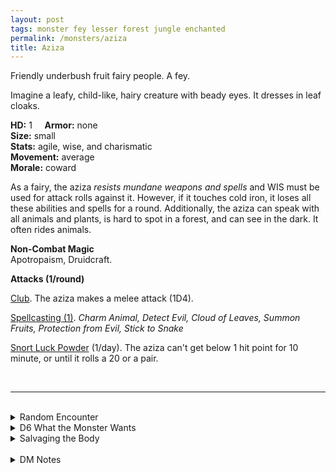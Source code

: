 ```yaml
---
layout: post
tags: monster fey lesser forest jungle enchanted
permalink: /monsters/aziza
title: Aziza
---
```


Friendly underbush fruit fairy people. A fey.

Imagine a leafy, child-like, hairy creature with beady eyes. It dresses in leaf cloaks.

**HD:** 1  &nbsp; &nbsp;  **Armor:** none <br>
**Size:** small <br>
**Stats:** agile, wise, and charismatic <br>
**Movement:** average <br>
**Morale:** coward <br>

As a fairy, the aziza *resists mundane weapons and spells* and WIS must be used for attack rolls against it. However, if it touches cold iron, it loses all these abilities and spells for a round. Additionally, the aziza can speak with all animals and plants, is hard to spot in a forest, and can see in the dark. It often rides animals.

**Non-Combat Magic** <br>
Apotropaism, Druidcraft.

**Attacks (1/round)**

<ins>Club</ins>. The aziza makes a melee attack (1D4).

<ins>Spellcasting (1)</ins>. *Charm Animal, Detect Evil, Cloud of Leaves, Summon Fruits, Protection from Evil, Stick to Snake*

<ins>Snort Luck Powder</ins> (1/day). The aziza can't get  below 1 hit point for 10 minute, or until it rolls a 20 or a pair.

<br>

---

<br>

<details markdown="1">
<summary>Random Encounter</summary>
1. **Monster:** 1D8 aziza & 1D6 -1 beasts.
1. **Lair:** 1D10 overgrown anthills with bamboo doors. <br>    &nbsp; OR <br>    **Omen:** A branch grows and sprouts a juicy fruit.
1. **Spoor:** A half eaten fresh fruit.
1. **Tracks:**  Some of the party’s words are mimicked with a grass whistle.
1. **Trace:** A pruned fruit’s folds look like a face. Roll for reaction, it knows about aziza.
1. **Trace:** A pile of fruit, rotten and abandoned.
</details>

<details markdown="1">
<summary>D6 What the Monster Wants</summary>

1. To feed you so you do not eat them.
1. Grow face-fruits from humanoid compost.
1. Channel sunlight onto a fruit.
1. Ride giant bees to pollinate giant flowers.
1. Struggle with addiction to luck powder.
1. Protect a humongous fruit that blocks a path.
</details>

<details markdown="1">
<summary>Salvaging the Body</summary>

You find a stick and ...(Roll as many times as the HD of the monster)

1. Nothing.
1. A fresh fruit.
1. A tiny blowgun.
1. A tiny leaf cloak.
1. A face-fruit.
1. A pouch of luck powder.

Powder Luck is made by grinding face-fruits which are grown from the bodies of humanoids.

Eating an aziza feeds for a day and provides the effects of a greater restoration spell. It also makes all animals from the area permanently dislike you. The slight buzz might give a wizard the inspiration to create a spell with the word *Fruit*.

<span class="alchemy">**Luck Powder.** For 10 minutes, you cannot roll below 10. For a session after your first snort, you must carry an aziza on your shoulder (taking an inventory slot). You get two azizas after your second snort, etc. You and fairies are the only ones who can see or hear them. They are chatty.</span>
</details>

<br>

<details markdown="1">
<summary>DM Notes</summary>
The aziza, according to Beninese mythology, are small friendly fairies living in anthills. [Richard J. Leblanc Jr](http://savevsdragon.blogspot.com/)'s adaptation in the [Creature Compendium](https://www.drivethrurpg.com/product/147588/CC1-Creature-Compendium) is what inspired me. I gave them my typical fey resistances, a fire spell (as they are said to have given the knowledge of fire to humans) and adapted their luck gift ability into a more gonzo drug-themed equivalent. — SaltyGoo
</details>
